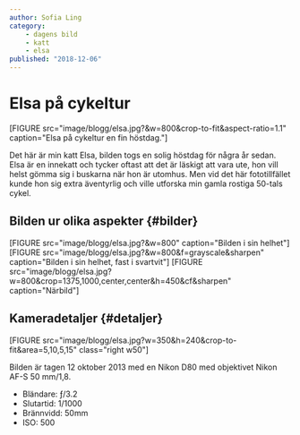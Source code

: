 ```yaml
---
author: Sofia Ling
category:
    - dagens bild
    - katt
    - elsa
published: "2018-12-06"
---
```

Elsa på cykeltur
==================================

[FIGURE src="image/blogg/elsa.jpg?&w=800&crop-to-fit&aspect-ratio=1.1" caption="Elsa på cykeltur en fin höstdag."]

<!--more-->
Det här är min katt Elsa, bilden togs en solig höstdag för några år sedan. Elsa är en innekatt och tycker oftast att det är läskigt att vara ute, hon vill helst gömma sig i buskarna när hon är utomhus. Men vid det här fototillfället kunde hon sig extra äventyrlig och ville utforska min gamla rostiga 50-tals cykel.


Bilden ur olika aspekter {#bilder}
-----------------------------------
[FIGURE src="image/blogg/elsa.jpg?&w=800" caption="Bilden i sin helhet"]
[FIGURE src="image/blogg/elsa.jpg?&w=800&f=grayscale&sharpen" caption="Bilden i sin helhet, fast i svartvit"]
[FIGURE src="image/blogg/elsa.jpg?w=800&crop=1375,1000,center,center&h=450&cf&sharpen" caption="Närbild"]




Kameradetaljer {#detaljer}
-----------------------------------
<!-- [FIGURE src="image/blogg/elsa.jpg?&h=500&crop-to-fit&area=0,0,0,15&aspect-ratio=!16:10&sharpen" class="right w33"] -->
[FIGURE src="image/blogg/elsa.jpg?w=350&h=240&crop-to-fit&area=5,10,5,15" class="right w50"]

Bilden är tagen 12 oktober 2013 med en Nikon D80 med objektivet Nikon AF-S 50 mm/1,8.

* Bländare: ƒ/3.2
* Slutartid: 1/1000
* Brännvidd: 50mm
* ISO: 500
